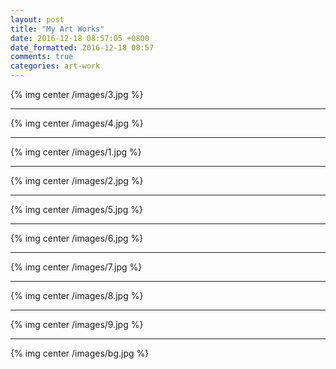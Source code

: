 ```yaml
---
layout: post
title: "My Art Works"
date: 2016-12-18 08:57:05 +0800
date_formatted: 2016-12-18 08:57
comments: true
categories: art-work 
---
```

{% img center /images/3.jpg %}
***
{% img center /images/4.jpg %}
<!--more-->
***
{% img center /images/1.jpg %}
***
{% img center /images/2.jpg %}
***
{% img center /images/5.jpg %}
***
{% img center /images/6.jpg %}
***
{% img center /images/7.jpg %}
***
{% img center /images/8.jpg %}
***
{% img center /images/9.jpg %}
***
{% img center /images/bg.jpg %}
